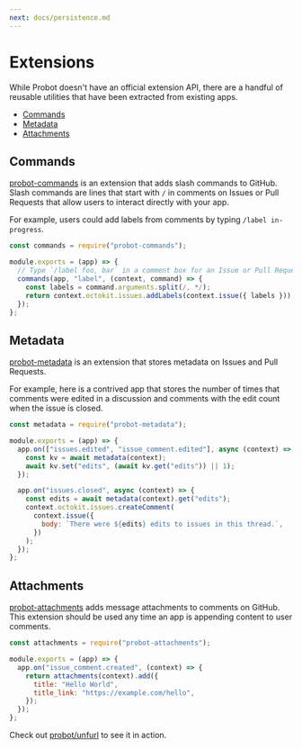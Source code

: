 ```yaml
---
next: docs/persistence.md
---
```

# Extensions

While Probot doesn't have an official extension API, there are a handful of reusable utilities that have been extracted from existing apps.

<!-- toc -->

- [Commands](#commands)
- [Metadata](#metadata)
- [Attachments](#attachments)

<!-- tocstop -->

## Commands

[probot-commands](http://github.com/probot/commands) is an extension that adds slash commands to GitHub. Slash commands are lines that start with `/` in comments on Issues or Pull Requests that allow users to interact directly with your app.

For example, users could add labels from comments by typing `/label in-progress`.

```js
const commands = require("probot-commands");

module.exports = (app) => {
  // Type `/label foo, bar` in a comment box for an Issue or Pull Request
  commands(app, "label", (context, command) => {
    const labels = command.arguments.split(/, */);
    return context.octokit.issues.addLabels(context.issue({ labels }));
  });
};
```

## Metadata

[probot-metadata](https://github.com/probot/metadata) is an extension that stores metadata on Issues and Pull Requests.

For example, here is a contrived app that stores the number of times that comments were edited in a discussion and comments with the edit count when the issue is closed.

```js
const metadata = require("probot-metadata");

module.exports = (app) => {
  app.on(["issues.edited", "issue_comment.edited"], async (context) => {
    const kv = await metadata(context);
    await kv.set("edits", (await kv.get("edits")) || 1);
  });

  app.on("issues.closed", async (context) => {
    const edits = await metadata(context).get("edits");
    context.octokit.issues.createComment(
      context.issue({
        body: `There were ${edits} edits to issues in this thread.`,
      })
    );
  });
};
```

## Attachments

[probot-attachments](https://github.com/probot/attachments) adds message attachments to comments on GitHub. This extension should be used any time an app is appending content to user comments.

```js
const attachments = require("probot-attachments");

module.exports = (app) => {
  app.on("issue_comment.created", (context) => {
    return attachments(context).add({
      title: "Hello World",
      title_link: "https://example.com/hello",
    });
  });
};
```

Check out [probot/unfurl](https://github.com/probot/unfurl) to see it in action.
